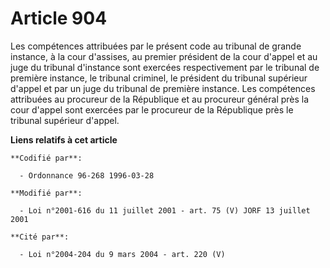 # Article 904

Les compétences attribuées par le présent code au tribunal de grande instance, à la cour d'assises, au premier président de
la cour d'appel et au juge du tribunal d'instance sont exercées respectivement par le tribunal de première instance, le
tribunal criminel, le président du tribunal supérieur d'appel et par un juge du tribunal de première instance. Les
compétences attribuées au procureur de la République et au procureur général près la cour d'appel sont exercées par le
procureur de la République près le tribunal supérieur d'appel.

**Liens relatifs à cet article**

	**Codifié par**:

	  - Ordonnance 96-268 1996-03-28

	**Modifié par**:

	  - Loi n°2001-616 du 11 juillet 2001 - art. 75 (V) JORF 13 juillet 2001

	**Cité par**:

	  - Loi n°2004-204 du 9 mars 2004 - art. 220 (V)
